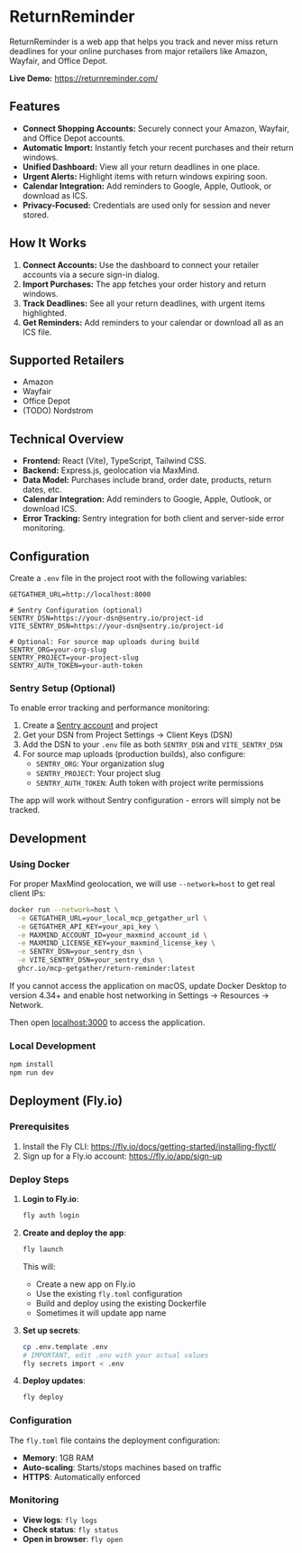 # ReturnReminder

ReturnReminder is a web app that helps you track and never miss return deadlines for your online purchases from major retailers like Amazon, Wayfair, and Office Depot.

**Live Demo:** https://returnreminder.com/

## Features

- **Connect Shopping Accounts:** Securely connect your Amazon, Wayfair, and Office Depot accounts.
- **Automatic Import:** Instantly fetch your recent purchases and their return windows.
- **Unified Dashboard:** View all your return deadlines in one place.
- **Urgent Alerts:** Highlight items with return windows expiring soon.
- **Calendar Integration:** Add reminders to Google, Apple, Outlook, or download as ICS.
- **Privacy-Focused:** Credentials are used only for session and never stored.

## How It Works

1. **Connect Accounts:** Use the dashboard to connect your retailer accounts via a secure sign-in dialog.
2. **Import Purchases:** The app fetches your order history and return windows.
3. **Track Deadlines:** See all your return deadlines, with urgent items highlighted.
4. **Get Reminders:** Add reminders to your calendar or download all as an ICS file.

## Supported Retailers

- Amazon
- Wayfair
- Office Depot
- (TODO) Nordstrom

## Technical Overview

- **Frontend:** React (Vite), TypeScript, Tailwind CSS.
- **Backend:** Express.js, geolocation via MaxMind.
- **Data Model:** Purchases include brand, order date, products, return dates, etc.
- **Calendar Integration:** Add reminders to Google, Apple, Outlook, or download ICS.
- **Error Tracking:** Sentry integration for both client and server-side error monitoring.

## Configuration

Create a `.env` file in the project root with the following variables:

```env
GETGATHER_URL=http://localhost:8000

# Sentry Configuration (optional)
SENTRY_DSN=https://your-dsn@sentry.io/project-id
VITE_SENTRY_DSN=https://your-dsn@sentry.io/project-id

# Optional: For source map uploads during build
SENTRY_ORG=your-org-slug
SENTRY_PROJECT=your-project-slug
SENTRY_AUTH_TOKEN=your-auth-token
```

### Sentry Setup (Optional)

To enable error tracking and performance monitoring:

1. Create a [Sentry account](https://sentry.io/) and project
2. Get your DSN from Project Settings → Client Keys (DSN)
3. Add the DSN to your `.env` file as both `SENTRY_DSN` and `VITE_SENTRY_DSN`
4. For source map uploads (production builds), also configure:
   - `SENTRY_ORG`: Your organization slug
   - `SENTRY_PROJECT`: Your project slug
   - `SENTRY_AUTH_TOKEN`: Auth token with project write permissions

The app will work without Sentry configuration - errors will simply not be tracked.

## Development

### Using Docker

For proper MaxMind geolocation, we will use `--network=host` to get real client IPs:

```bash
docker run --network=host \
  -e GETGATHER_URL=your_local_mcp_getgather_url \
  -e GETGATHER_API_KEY=your_api_key \
  -e MAXMIND_ACCOUNT_ID=your_maxmind_account_id \
  -e MAXMIND_LICENSE_KEY=your_maxmind_license_key \
  -e SENTRY_DSN=your_sentry_dsn \
  -e VITE_SENTRY_DSN=your_sentry_dsn \
  ghcr.io/mcp-getgather/return-reminder:latest
```

If you cannot access the application on macOS, update Docker Desktop to version 4.34+ and enable host networking in Settings → Resources → Network.

Then open [localhost:3000](http://localhost:3000) to access the application.

### Local Development

```bash
npm install
npm run dev
```

## Deployment (Fly.io)

### Prerequisites

1. Install the Fly CLI: https://fly.io/docs/getting-started/installing-flyctl/
2. Sign up for a Fly.io account: https://fly.io/app/sign-up

### Deploy Steps

1. **Login to Fly.io**:

   ```bash
   fly auth login
   ```

2. **Create and deploy the app**:

   ```bash
   fly launch
   ```

   This will:
   - Create a new app on Fly.io
   - Use the existing `fly.toml` configuration
   - Build and deploy using the existing Dockerfile
   - Sometimes it will update app name

3. **Set up secrets**:

   ```bash
   cp .env.template .env
   # IMPORTANT, edit .env with your actual values
   fly secrets import < .env
   ```

4. **Deploy updates**:
   ```bash
   fly deploy
   ```

### Configuration

The `fly.toml` file contains the deployment configuration:

- **Memory**: 1GB RAM
- **Auto-scaling**: Starts/stops machines based on traffic
- **HTTPS**: Automatically enforced

### Monitoring

- **View logs**: `fly logs`
- **Check status**: `fly status`
- **Open in browser**: `fly open`
